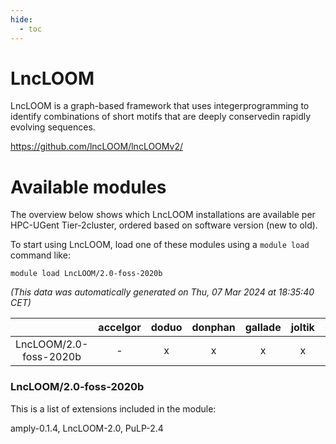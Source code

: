 ```yaml
---
hide:
  - toc
---
```


LncLOOM
=======


LncLOOM is a graph-based framework that uses integerprogramming to identify combinations of short motifs that are deeply conservedin rapidly evolving sequences.

https://github.com/lncLOOM/lncLOOMv2/
# Available modules


The overview below shows which LncLOOM installations are available per HPC-UGent Tier-2cluster, ordered based on software version (new to old).

To start using LncLOOM, load one of these modules using a `module load` command like:

```shell
module load LncLOOM/2.0-foss-2020b
```

*(This data was automatically generated on Thu, 07 Mar 2024 at 18:35:40 CET)*  

| |accelgor|doduo|donphan|gallade|joltik|skitty|
| :---: | :---: | :---: | :---: | :---: | :---: | :---: |
|LncLOOM/2.0-foss-2020b|-|x|x|x|x|x|


### LncLOOM/2.0-foss-2020b

This is a list of extensions included in the module:

amply-0.1.4, LncLOOM-2.0, PuLP-2.4
